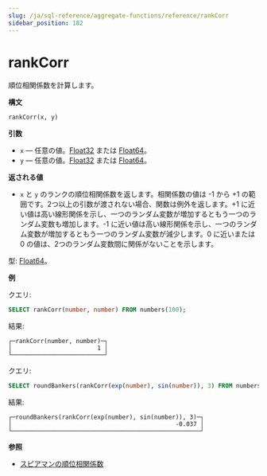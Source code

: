 ```yaml
---
slug: /ja/sql-reference/aggregate-functions/reference/rankCorr
sidebar_position: 182
---
```


# rankCorr

順位相関係数を計算します。

**構文**

``` sql
rankCorr(x, y)
```

**引数**

- `x` — 任意の値。[Float32](../../../sql-reference/data-types/float.md#float32-float64) または [Float64](../../../sql-reference/data-types/float.md#float32-float64)。
- `y` — 任意の値。[Float32](../../../sql-reference/data-types/float.md#float32-float64) または [Float64](../../../sql-reference/data-types/float.md#float32-float64)。

**返される値**

- `x` と `y` のランクの順位相関係数を返します。相関係数の値は -1 から +1 の範囲です。2つ以上の引数が渡されない場合、関数は例外を返します。+1 に近い値は高い線形関係を示し、一つのランダム変数が増加するともう一つのランダム変数も増加します。-1 に近い値は高い線形関係を示し、一つのランダム変数が増加するともう一つのランダム変数が減少します。0 に近いまたは 0 の値は、2つのランダム変数間に関係がないことを示します。

型: [Float64](../../../sql-reference/data-types/float.md#float32-float64)。

**例**

クエリ:

``` sql
SELECT rankCorr(number, number) FROM numbers(100);
```

結果:

``` text
┌─rankCorr(number, number)─┐
│                        1 │
└──────────────────────────┘
```

クエリ:

``` sql
SELECT roundBankers(rankCorr(exp(number), sin(number)), 3) FROM numbers(100);
```

結果:

``` text
┌─roundBankers(rankCorr(exp(number), sin(number)), 3)─┐
│                                              -0.037 │
└─────────────────────────────────────────────────────┘
```

**参照**

- [スピアマンの順位相関係数](https://en.wikipedia.org/wiki/Spearman%27s_rank_correlation_coefficient)
